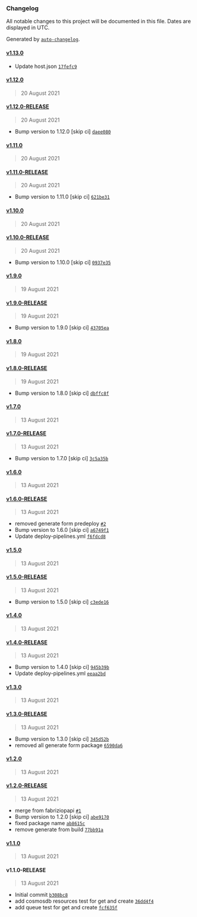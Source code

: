 ### Changelog

All notable changes to this project will be documented in this file. Dates are displayed in UTC.

Generated by [`auto-changelog`](https://github.com/CookPete/auto-changelog).

#### [v1.13.0](https://github.com/pagopa/io-functions-resourcetester/compare/v1.12.0...v1.13.0)

- Update host.json [`17fefc9`](https://github.com/pagopa/io-functions-resourcetester/commit/17fefc9739c74cc5e4cf5d0945cb772fae10005d)

#### [v1.12.0](https://github.com/pagopa/io-functions-resourcetester/compare/v1.12.0-RELEASE...v1.12.0)

> 20 August 2021

#### [v1.12.0-RELEASE](https://github.com/pagopa/io-functions-resourcetester/compare/v1.11.0...v1.12.0-RELEASE)

> 20 August 2021

- Bump version to 1.12.0 [skip ci] [`daee080`](https://github.com/pagopa/io-functions-resourcetester/commit/daee08036d8c95a6ea36f38e95c85d7949ca526b)

#### [v1.11.0](https://github.com/pagopa/io-functions-resourcetester/compare/v1.11.0-RELEASE...v1.11.0)

> 20 August 2021

#### [v1.11.0-RELEASE](https://github.com/pagopa/io-functions-resourcetester/compare/v1.10.0...v1.11.0-RELEASE)

> 20 August 2021

- Bump version to 1.11.0 [skip ci] [`621be31`](https://github.com/pagopa/io-functions-resourcetester/commit/621be3174f7ad83bdb028eeb0d56bcae5cdfcbef)

#### [v1.10.0](https://github.com/pagopa/io-functions-resourcetester/compare/v1.10.0-RELEASE...v1.10.0)

> 20 August 2021

#### [v1.10.0-RELEASE](https://github.com/pagopa/io-functions-resourcetester/compare/v1.9.0...v1.10.0-RELEASE)

> 20 August 2021

- Bump version to 1.10.0 [skip ci] [`0937e35`](https://github.com/pagopa/io-functions-resourcetester/commit/0937e35b6bf81b5a253ceab44ae9502397ac713a)

#### [v1.9.0](https://github.com/pagopa/io-functions-resourcetester/compare/v1.9.0-RELEASE...v1.9.0)

> 19 August 2021

#### [v1.9.0-RELEASE](https://github.com/pagopa/io-functions-resourcetester/compare/v1.8.0...v1.9.0-RELEASE)

> 19 August 2021

- Bump version to 1.9.0 [skip ci] [`43705ea`](https://github.com/pagopa/io-functions-resourcetester/commit/43705eac4ed2659603761e4ef0822b354084ed07)

#### [v1.8.0](https://github.com/pagopa/io-functions-resourcetester/compare/v1.8.0-RELEASE...v1.8.0)

> 19 August 2021

#### [v1.8.0-RELEASE](https://github.com/pagopa/io-functions-resourcetester/compare/v1.7.0...v1.8.0-RELEASE)

> 19 August 2021

- Bump version to 1.8.0 [skip ci] [`dbffc8f`](https://github.com/pagopa/io-functions-resourcetester/commit/dbffc8f0653e81f7597c361c2ae3f8d2812d0464)

#### [v1.7.0](https://github.com/pagopa/io-functions-resourcetester/compare/v1.7.0-RELEASE...v1.7.0)

> 13 August 2021

#### [v1.7.0-RELEASE](https://github.com/pagopa/io-functions-resourcetester/compare/v1.6.0...v1.7.0-RELEASE)

> 13 August 2021

- Bump version to 1.7.0 [skip ci] [`3c5a35b`](https://github.com/pagopa/io-functions-resourcetester/commit/3c5a35be498a3a2c223fbd5ac1364a3bad4f9d5c)

#### [v1.6.0](https://github.com/pagopa/io-functions-resourcetester/compare/v1.6.0-RELEASE...v1.6.0)

> 13 August 2021

#### [v1.6.0-RELEASE](https://github.com/pagopa/io-functions-resourcetester/compare/v1.5.0...v1.6.0-RELEASE)

> 13 August 2021

- removed generate form predeploy [`#2`](https://github.com/pagopa/io-functions-resourcetester/pull/2)
- Bump version to 1.6.0 [skip ci] [`a6749f1`](https://github.com/pagopa/io-functions-resourcetester/commit/a6749f1b4771a58a25b1eaf831569889ea0ae436)
- Update deploy-pipelines.yml [`f6fdcd8`](https://github.com/pagopa/io-functions-resourcetester/commit/f6fdcd874670c09f0c28873045a38582407cb9d2)

#### [v1.5.0](https://github.com/pagopa/io-functions-resourcetester/compare/v1.5.0-RELEASE...v1.5.0)

> 13 August 2021

#### [v1.5.0-RELEASE](https://github.com/pagopa/io-functions-resourcetester/compare/v1.4.0...v1.5.0-RELEASE)

> 13 August 2021

- Bump version to 1.5.0 [skip ci] [`c3ede16`](https://github.com/pagopa/io-functions-resourcetester/commit/c3ede16e107d15e40504c9d43884e68134d3f30e)

#### [v1.4.0](https://github.com/pagopa/io-functions-resourcetester/compare/v1.4.0-RELEASE...v1.4.0)

> 13 August 2021

#### [v1.4.0-RELEASE](https://github.com/pagopa/io-functions-resourcetester/compare/v1.3.0...v1.4.0-RELEASE)

> 13 August 2021

- Bump version to 1.4.0 [skip ci] [`945b39b`](https://github.com/pagopa/io-functions-resourcetester/commit/945b39baf1f64aa1e7642ddac3b43ec881afdaa4)
- Update deploy-pipelines.yml [`eeaa2bd`](https://github.com/pagopa/io-functions-resourcetester/commit/eeaa2bdb35d9ec2988eab2f0fb6f017ad39928b2)

#### [v1.3.0](https://github.com/pagopa/io-functions-resourcetester/compare/v1.3.0-RELEASE...v1.3.0)

> 13 August 2021

#### [v1.3.0-RELEASE](https://github.com/pagopa/io-functions-resourcetester/compare/v1.2.0...v1.3.0-RELEASE)

> 13 August 2021

- Bump version to 1.3.0 [skip ci] [`345d52b`](https://github.com/pagopa/io-functions-resourcetester/commit/345d52bfde4190f4c78b6807b057dfc5d76f9892)
- removed all generate form package [`6590da6`](https://github.com/pagopa/io-functions-resourcetester/commit/6590da648a042814bd9d99944b72db290b8663c0)

#### [v1.2.0](https://github.com/pagopa/io-functions-resourcetester/compare/v1.2.0-RELEASE...v1.2.0)

> 13 August 2021

#### [v1.2.0-RELEASE](https://github.com/pagopa/io-functions-resourcetester/compare/v1.1.0...v1.2.0-RELEASE)

> 13 August 2021

- merge from fabriziopapi [`#1`](https://github.com/pagopa/io-functions-resourcetester/pull/1)
- Bump version to 1.2.0 [skip ci] [`abe9170`](https://github.com/pagopa/io-functions-resourcetester/commit/abe9170528fc0c3db54d59e40ee07dcc8e896269)
- fixed package name [`ab8615c`](https://github.com/pagopa/io-functions-resourcetester/commit/ab8615c1d665f6c85abb5034d38aa3652ae9aa3f)
- remove generate from build [`77bb91a`](https://github.com/pagopa/io-functions-resourcetester/commit/77bb91a8c403c02621de95083d81c81604883c54)

#### [v1.1.0](https://github.com/pagopa/io-functions-resourcetester/compare/v1.1.0-RELEASE...v1.1.0)

> 13 August 2021

#### v1.1.0-RELEASE

> 13 August 2021

- Initial commit [`b308bc8`](https://github.com/pagopa/io-functions-resourcetester/commit/b308bc8debc8574fd4174ff7ad921689bba89251)
- add cosmosdb resources test for get and create [`36dd4f4`](https://github.com/pagopa/io-functions-resourcetester/commit/36dd4f4ca0072cd23a47e368650676bc92e43e6d)
- add queue test for get and create [`fcf635f`](https://github.com/pagopa/io-functions-resourcetester/commit/fcf635fb7465017d3d261cd4533a92f62ba19fef)
